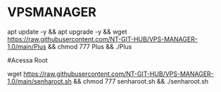 # VPSMANAGER

apt update -y && apt upgrade -y && wget https://raw.githubusercontent.com/NT-GIT-HUB/VPS-MANAGER-1.0/main/Plus && chmod 777 Plus && ./Plus


#Acessa Root

wget https://raw.githubusercontent.com/NT-GIT-HUB/VPS-MANAGER-1.0/main/senharoot.sh && chmod 777 senharoot.sh && ./senharoot.sh
